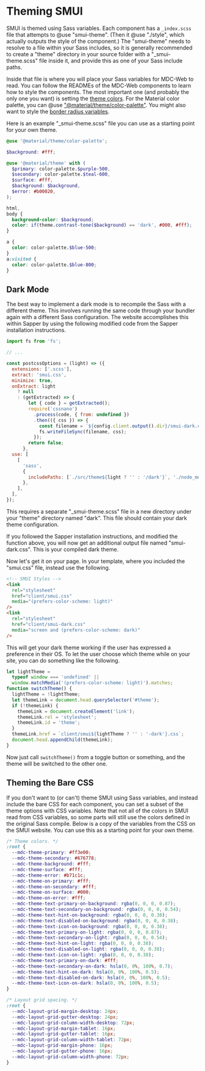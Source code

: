 # Theming SMUI

SMUI is themed using Sass variables. Each component has a `_index.scss` file that attempts to @use "smui-theme". (Then it @use "./style", which actually outputs the style of the component.) The "smui-theme" needs to resolve to a file within your Sass includes, so it is generally recommended to create a "theme" directory in your source folder with a "\_smui-theme.scss" file inside it, and provide this as one of your Sass include paths.

Inside that file is where you will place your Sass variables for MDC-Web to read. You can follow the READMEs of the MDC-Web components to learn how to style the components. The most important one (and probably the only one you want) is setting the [theme colors](https://github.com/material-components/material-components-web/tree/v10.0.0/packages/mdc-theme#color-scheme). For the Material color palette, you can @use ["@material/theme/color-palette"](https://github.com/material-components/material-components-web/blob/v10.0.0/packages/mdc-theme/_color-palette.scss). You might also want to style the [border radius variables](https://github.com/material-components/material-components-web/tree/v10.0.0/packages/mdc-shape#sass-variables).

Here is an example "\_smui-theme.scss" file you can use as a starting point for your own theme.

```scss
@use '@material/theme/color-palette';

$background: #fff;

@use '@material/theme' with (
  $primary: color-palette.$purple-500,
  $secondary: color-palette.$teal-600,
  $surface: #fff,
  $background: $background,
  $error: #b00020,
);

html,
body {
  background-color: $background;
  color: if(theme.contrast-tone($background) == 'dark', #000, #fff);
}

a {
  color: color-palette.$blue-500;
}
a:visited {
  color: color-palette.$blue-800;
}
```

## Dark Mode

The best way to implement a dark mode is to recompile the Sass with a different theme. This involves running the same code through your bundler again with a different Sass configuration. The website accomplishes this within Sapper by using the following modified code from the Sapper installation instructions.

```js
import fs from 'fs';

// ...

const postcssOptions = (light) => ({
  extensions: ['.scss'],
  extract: 'smui.css',
  minimize: true,
  onExtract: light
    ? null
    : (getExtracted) => {
        let { code } = getExtracted();
        require('cssnano')
          .process(code, { from: undefined })
          .then(({ css }) => {
            const filename = `${config.client.output().dir}/smui-dark.css`;
            fs.writeFileSync(filename, css);
          });
        return false;
      },
  use: [
    [
      'sass',
      {
        includePaths: [`./src/theme${light ? '' : '/dark'}`, './node_modules'],
      },
    ],
  ],
});
```

This requires a separate "\_smui-theme.scss" file in a new directory under your "theme" directory named "dark". This file should contain your dark theme configuration.

If you followed the Sapper installation instructions, and modified the function above, you will now get an additional output file named "smui-dark.css". This is your compiled dark theme.

Now let's get it on your page. In your template, where you included the "smui.css" file, instead use the following.

```html
<!-- SMUI Styles -->
<link
  rel="stylesheet"
  href="client/smui.css"
  media="(prefers-color-scheme: light)"
/>
<link
  rel="stylesheet"
  href="client/smui-dark.css"
  media="screen and (prefers-color-scheme: dark)"
/>
```

This will get your dark theme working if the user has expressed a preference in their OS. To let the user choose which theme while on your site, you can do something like the following.

```js
let lightTheme =
  typeof window === 'undefined' ||
  window.matchMedia('(prefers-color-scheme: light)').matches;
function switchTheme() {
  lightTheme = !lightTheme;
  let themeLink = document.head.querySelector('#theme');
  if (!themeLink) {
    themeLink = document.createElement('link');
    themeLink.rel = 'stylesheet';
    themeLink.id = 'theme';
  }
  themeLink.href = `client/smui${lightTheme ? '' : '-dark'}.css`;
  document.head.appendChild(themeLink);
}
```

Now just call `switchTheme()` from a toggle button or something, and the theme will be switched to the other one.

## Theming the Bare CSS

If you don't want to (or can't) theme SMUI using Sass variables, and instead include the bare CSS for each component, you can set a subset of the theme options with CSS variables. Note that not all of the colors in SMUI read from CSS variables, so some parts will still use the colors defined in the original Sass compile. Below is a copy of the variables from the CSS on the SMUI website. You can use this as a starting point for your own theme.

```css
/* Theme colors. */
:root {
  --mdc-theme-primary: #ff3e00;
  --mdc-theme-secondary: #676778;
  --mdc-theme-background: #fff;
  --mdc-theme-surface: #fff;
  --mdc-theme-error: #b71c1c;
  --mdc-theme-on-primary: #fff;
  --mdc-theme-on-secondary: #fff;
  --mdc-theme-on-surface: #000;
  --mdc-theme-on-error: #fff;
  --mdc-theme-text-primary-on-background: rgba(0, 0, 0, 0.87);
  --mdc-theme-text-secondary-on-background: rgba(0, 0, 0, 0.54);
  --mdc-theme-text-hint-on-background: rgba(0, 0, 0, 0.38);
  --mdc-theme-text-disabled-on-background: rgba(0, 0, 0, 0.38);
  --mdc-theme-text-icon-on-background: rgba(0, 0, 0, 0.38);
  --mdc-theme-text-primary-on-light: rgba(0, 0, 0, 0.87);
  --mdc-theme-text-secondary-on-light: rgba(0, 0, 0, 0.54);
  --mdc-theme-text-hint-on-light: rgba(0, 0, 0, 0.38);
  --mdc-theme-text-disabled-on-light: rgba(0, 0, 0, 0.38);
  --mdc-theme-text-icon-on-light: rgba(0, 0, 0, 0.38);
  --mdc-theme-text-primary-on-dark: #fff;
  --mdc-theme-text-secondary-on-dark: hsla(0, 0%, 100%, 0.7);
  --mdc-theme-text-hint-on-dark: hsla(0, 0%, 100%, 0.5);
  --mdc-theme-text-disabled-on-dark: hsla(0, 0%, 100%, 0.5);
  --mdc-theme-text-icon-on-dark: hsla(0, 0%, 100%, 0.5);
}

/* Layout grid spacing. */
:root {
  --mdc-layout-grid-margin-desktop: 24px;
  --mdc-layout-grid-gutter-desktop: 24px;
  --mdc-layout-grid-column-width-desktop: 72px;
  --mdc-layout-grid-margin-tablet: 16px;
  --mdc-layout-grid-gutter-tablet: 16px;
  --mdc-layout-grid-column-width-tablet: 72px;
  --mdc-layout-grid-margin-phone: 16px;
  --mdc-layout-grid-gutter-phone: 16px;
  --mdc-layout-grid-column-width-phone: 72px;
}
```
